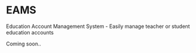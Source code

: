# EAMS
Education Account Management System - Easily manage teacher or student education accounts

Coming soon..
